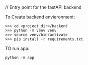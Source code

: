 // Entry point for the fastAPI backend

To Create backend envieronment:

```
>>> cd <project_dir>/backend
>>> python -m venv venv
>>> source venv/bin/activate
>>> pip install -r requirements.txt
```

TO run app:
```
python -m app
```